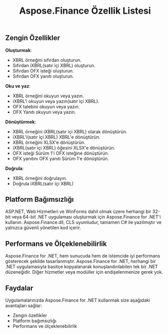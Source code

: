 ﻿---
title: Aspose.Finance Özellik Listesi
linktitle: Özellik listesi
type: docs
weight: 20
url: /tr/net/feature-list/
description: C# Finance Kütüphane API özellikleri, XBRL, iXBRL, OFX istek ve yanıt dahil belgeleri oluşturma, okuma, yazma, doğrulamayı içerir.
---
## **Zengin Özellikler**
**Oluşturmak**:

- XBRL örneğini sıfırdan oluşturun.
- Sıfırdan iXBRL(satır içi XBRL) oluşturun.
- Sıfırdan OFX isteği oluşturun.
- Sıfırdan OFX yanıtı oluşturun.

**Oku ve yaz**:

- XBRL örneğini okuyun veya yazın.
- iXBRL'i okuyun veya yazın(satır içi XBRL).
- OFX talebini okuyun veya yazın.
- OFX Yanıtı okuyun veya yazın.


**Dönüştürmek**:

- XBRL örneğini iXBRL(satır içi XBRL) olarak dönüştürün.
- iXBRL'i(satır içi XBRL) XBRL'e dönüştürün.
- XBRL örneğini XLSX'e dönüştürün.
- iXBRL(satır içi XBRL) öğesini XLSX'e dönüştürün.
- OFX isteği Sürüm 1'i OFX isteğine dönüştürün.
- OFX yanıtını OFX yanıtı Sürüm 1'e dönüştürün.

**Doğrula**:

- XBRL örneğini doğrulayın.
- Doğrula iXBRL(satır içi XBRL)

## **Platform Bağımsızlığı**
ASP.NET, Web Hizmetleri ve WinForms dahil olmak üzere herhangi bir 32-bit veya 64-bit .NET uygulaması oluşturmak için Aspose.Finance for .NET'i kullanın. Aspose.Finance.dll, CLS uyumludur, tamamen C# ile yazılmıştır ve yalnızca güvenli yönetilen kod içerir.
## **Performans ve Ölçeklenebilirlik**
Aspose.Finance for .NET, hem sunucuda hem de istemcide iyi performans gösterecek şekilde tasarlanmıştır. Aspose.Finance for .NET, herhangi bir .NET uygulamasıyla basitçe kopyalanarak konuşlandırılabilen tek bir .NET düzeneğidir. Diğer hizmetler veya modüller için endişelenmenize gerek yok.
## **Faydalar**
Uygulamalarınızda Aspose.Finance for .NET kullanmak size aşağıdaki avantajları sağlar:

- Zengin özellikler
- Platform bağımsızlığı
- Performans ve ölçeklenebilirlik
